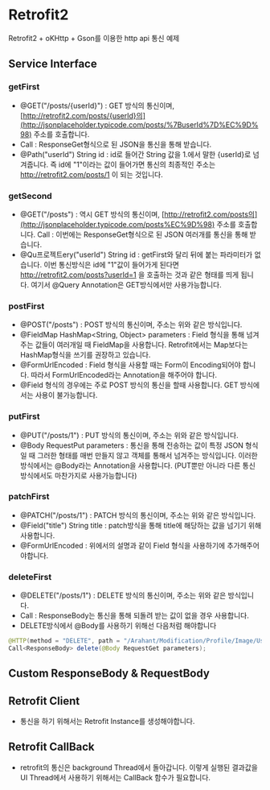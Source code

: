 # Retrofit2

Retrofit2 + oKHttp + Gson를 이용한 http api 통신 예제



## Service Interface

### getFirst

- @GET("/posts/{userId}") : GET 방식의 통신이며, [http://retrofit2.com/posts/{userId}의](http://jsonplaceholder.typicode.com/posts/%7BuserId%7D%EC%9D%98) 주소를 호출합니다.
- Call : ResponseGet형식으로 된 JSON을 통신을 통해 받습니다.
- @Path("userId") String id : id로 들어간 String 값을 1.에서 말한 {userId}로 넘겨줍니다. 즉 id에 "1"이라는 값이 들어가면 통신의 최종적인 주소는 <http://retrofit2.com/posts/1> 이 되는 것입니다.

### getSecond

- @GET("/posts") : 역시 GET 방식의 통신이며, [http://retrofit2.com/posts의](http://jsonplaceholder.typicode.com/posts%EC%9D%98) 주소를 호출합니다. Call<List> : 이번에는 ResponseGet형식으로 된 JSON 여러개를 통신을 통해 받습니다.
- @Qu프로젝트ery("userId") String id : getFirst와 달리 뒤에 붙는 파라미터가 없습니다. 이번 통신방식은 id에 "1"값이 들어가게 된다면 <http://retrofit2.com/posts?userId=1> 을 호출하는 것과 같은 형태를 띄게 됩니다. 여기서 @Query Annotation은 GET방식에서만 사용가능합니다.

### postFirst

- @POST("/posts") : POST 방식의 통신이며, 주소는 위와 같은 방식입니다.
- @FieldMap HashMap<String, Object> parameters : Field 형식을 통해 넘겨주는 값들이 여러개일 때 FieldMap을 사용합니다. Retrofit에서는 Map보다는 HashMap형식을 쓰기를 권장하고 있습니다.
- @FormUrlEncoded : Field 형식을 사용할 때는 Form이 Encoding되어야 합니다. 따라서 FormUrlEncoded라는 Annotation을 해주어야 합니다.
- @Field 형식의 경우에는 주로 POST 방식의 통신을 할때 사용합니다. GET 방식에서는 사용이 불가능합니다.

### putFirst

- @PUT("/posts/1") : PUT 방식의 통신이며, 주소는 위와 같은 방식입니다.
- @Body RequestPut parameters : 통신을 통해 전송하는 값이 특정 JSON 형식일 때 그러한 형태를 매번 만들지 않고 객체를 통해서 넘겨주는 방식입니다. 이러한 방식에서는 @Body라는 Annotation을 사용합니다. (PUT뿐만 아니라 다른 통신 방식에서도 마찬가지로 사용가능합니다)

### patchFirst

- @PATCH("/posts/1") : PATCH 방식의 통신이며, 주소는 위와 같은 방식입니다.
- @Field("title") String title : patch방식을 통해 title에 해당하는 값을 넘기기 위해 사용합니다.
- @FormUrlEncoded : 위에서의 설명과 같이 Field 형식을 사용하기에 추가해주어야합니다.

### deleteFirst

- @DELETE("/posts/1") : DELETE 방식의 통신이며, 주소는 위와 같은 방식입니다.
- Call : ResponseBody는 통신을 통해 되돌려 받는 값이 없을 경우 사용합니다.
- DELETE방식에서 @Body를 사용하기 위해선 다음처럼 해야합니다

```java
@HTTP(method = "DELETE", path = "/Arahant/Modification/Profile/Image/User", hasBody = true)
Call<ResponseBody> delete(@Body RequestGet parameters);
```



## Custom ResponseBody & RequestBody

## Retrofit Client

- 통신을 하기 위해서는 Retrofit Instance를 생성해야합니다.

## Retrofit CallBack

- retrofit의 통신은 background Thread에서 돌아갑니다. 이렇게 실행된 결과값을 UI Thread에서 사용하기 위해서는 CallBack 함수가 필요합니다.